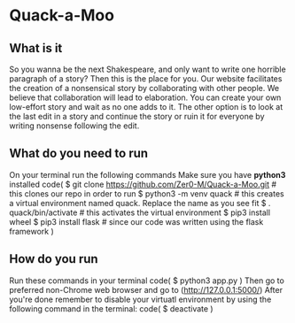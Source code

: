 # Quack-a-Moo
## What is it
So you wanna be the next Shakespeare, and only want to write one horrible paragraph of a story? Then this is the place for you.
Our website facilitates the creation of a nonsensical story by collaborating with other people. We believe that collaboration will lead to elaboration. You can create your own low-effort story and wait as no one adds to it. The other option is to look at the last edit in a story and continue the story or ruin it for everyone by writing nonsense following the edit.
## What do you need to run
On your terminal run the following commands
Make sure you have __python3__ installed
code(
    $ git clone https://github.com/Zer0-M/Quack-a-Moo.git # this clones our repo in order to run
    $ python3 -m venv quack # this creates a virtual environment named quack. Replace the name as you see fit
    $ . quack/bin/activate # this activates the virtual environment
    $ pip3 install wheel 
    $ pip3 install flask # since our code was written using the flask framework
)

## How do you run
Run these commands in your terminal
code(
    $ python3 app.py
)
Then go to preferred non-Chrome web browser and go to
(http://127.0.0.1:5000/)
After you're done remember to disable your virtuatl environment by using the following command in the terminal:
code(
    $ deactivate
)